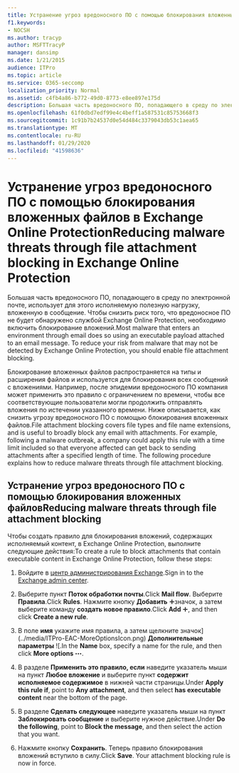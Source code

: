 ```yaml
---
title: Устранение угроз вредоносного ПО с помощью блокирования вложенных файлов в Exchange Online Protection
f1.keywords:
- NOCSH
ms.author: tracyp
author: MSFTTracyP
manager: dansimp
ms.date: 1/21/2015
audience: ITPro
ms.topic: article
ms.service: O365-seccomp
localization_priority: Normal
ms.assetid: c4fb4a86-b772-49d0-8773-e8ee897e175d
description: Большая часть вредоносного ПО, попадающего в среду по электронной почте, использует для этого исполняемую полезную нагрузку, вложенную в сообщение. Чтобы снизить риск того, что вредоносное ПО не будет обнаружено службой Exchange Online Protection, необходимо включить блокирование вложений.
ms.openlocfilehash: 61f0dbd7edf99e4c4beff1a587531c85753668f3
ms.sourcegitcommit: 1c91b7b24537d0e54d484c3379043db53c1aea65
ms.translationtype: MT
ms.contentlocale: ru-RU
ms.lasthandoff: 01/29/2020
ms.locfileid: "41598636"
---
```

# <a name="reducing-malware-threats-through-file-attachment-blocking-in-exchange-online-protection"></a><span data-ttu-id="a87c1-104">Устранение угроз вредоносного ПО с помощью блокирования вложенных файлов в Exchange Online Protection</span><span class="sxs-lookup"><span data-stu-id="a87c1-104">Reducing malware threats through file attachment blocking in Exchange Online Protection</span></span>

<span data-ttu-id="a87c1-p102">Большая часть вредоносного ПО, попадающего в среду по электронной почте, использует для этого исполняемую полезную нагрузку, вложенную в сообщение. Чтобы снизить риск того, что вредоносное ПО не будет обнаружено службой Exchange Online Protection, необходимо включить блокирование вложений.</span><span class="sxs-lookup"><span data-stu-id="a87c1-p102">Most malware that enters an environment through email does so using an executable payload attached to an email message. To reduce your risk from malware that may not be detected by Exchange Online Protection, you should enable file attachment blocking.</span></span>

<span data-ttu-id="a87c1-p103">Блокирование вложенных файлов распространяется на типы и расширения файлов и используется для блокирования всех сообщений с вложениями. Например, после эпидемии вредоносного ПО компания может применить это правило с ограничением по времени, чтобы все соответствующие пользователи могли продолжить отправлять вложения по истечении указанного времени. Ниже описывается, как снизить угрозу вредоносного ПО с помощью блокирования вложенных файлов.</span><span class="sxs-lookup"><span data-stu-id="a87c1-p103">File attachment blocking covers file types and file name extensions, and is useful to broadly block any email with attachments. For example, following a malware outbreak, a company could apply this rule with a time limit included so that everyone affected can get back to sending attachments after a specified length of time. The following procedure explains how to reduce malware threats through file attachment blocking.</span></span>

## <a name="reducing-malware-threats-through-file-attachment-blocking"></a><span data-ttu-id="a87c1-110">Устранение угроз вредоносного ПО с помощью блокирования вложенных файлов</span><span class="sxs-lookup"><span data-stu-id="a87c1-110">Reducing malware threats through file attachment blocking</span></span>

<span data-ttu-id="a87c1-111">Чтобы создать правило для блокирования вложений, содержащих исполняемый контент, в Exchange Online Protection, выполните следующие действия:</span><span class="sxs-lookup"><span data-stu-id="a87c1-111">To create a rule to block attachments that contain executable content in Exchange Online Protection, follow these steps:</span></span>

1. <span data-ttu-id="a87c1-112">Войдите в [центр администрирования Exchange](exchange-admin-center-in-exchange-online-protection-eop.md).</span><span class="sxs-lookup"><span data-stu-id="a87c1-112">Sign in to the [Exchange admin center](exchange-admin-center-in-exchange-online-protection-eop.md).</span></span>

2. <span data-ttu-id="a87c1-113">Выберите пункт **Поток обработки почты**.</span><span class="sxs-lookup"><span data-stu-id="a87c1-113">Click **Mail flow**.</span></span> <span data-ttu-id="a87c1-114">Выберите **Правила**.</span><span class="sxs-lookup"><span data-stu-id="a87c1-114">Click **Rules**.</span></span> <span data-ttu-id="a87c1-115">Нажмите кнопку **Добавить** ![новый](../media/ITPro-EAC-AddIcon.png)значок, а затем выберите команду **создать новое правило**.</span><span class="sxs-lookup"><span data-stu-id="a87c1-115">Click **Add** ![New icon](../media/ITPro-EAC-AddIcon.png), and then click **Create a new rule**.</span></span>

3. <span data-ttu-id="a87c1-116">В поле **имя** укажите имя правила, а затем щелкните значок](../media/ITPro-EAC-MoreOptionsIcon.png) **Дополнительные параметры** ![.</span><span class="sxs-lookup"><span data-stu-id="a87c1-116">In the **Name** box, specify a name for the rule, and then click **More options** ![More options icon](../media/ITPro-EAC-MoreOptionsIcon.png).</span></span>

4. <span data-ttu-id="a87c1-117">В разделе **Применить это правило, если** наведите указатель мыши на пункт **Любое вложение** и выберите пункт **содержит исполняемое содержимое** в нижней части страницы.</span><span class="sxs-lookup"><span data-stu-id="a87c1-117">Under **Apply this rule if**, point to **Any attachment**, and then select **has executable content** near the bottom of the page.</span></span>

5. <span data-ttu-id="a87c1-118">В разделе **Сделать следующее** наведите указатель мыши на пункт **Заблокировать сообщение** и выберите нужное действие.</span><span class="sxs-lookup"><span data-stu-id="a87c1-118">Under **Do the following**, point to **Block the message**, and then select the action that you want.</span></span>

6. <span data-ttu-id="a87c1-p105">Нажмите кнопку **Сохранить**. Теперь правило блокирования вложений вступило в силу.</span><span class="sxs-lookup"><span data-stu-id="a87c1-p105">Click **Save**. Your attachment blocking rule is now in force.</span></span>
